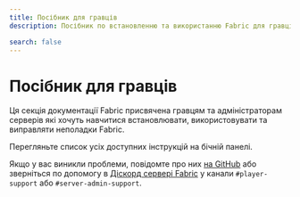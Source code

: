 ```yaml
---
title: Посібник для гравців
description: Посібник по встановленню та використанню Fabric для гравців та адміністраторів серверів.

search: false
---
```


# Посібник для гравців

Ця секція документації Fabric присвячена гравцям та адміністраторам серверів які хочуть навчитися встановлювати, використовувати та виправляти неполадки Fabric.

Перегляньте список усіх доступних інструкцій на бічній панелі.

Якщо у вас виникли проблеми, повідомте про них [на GitHub](https://github.com/FabricMC/fabric-docs) або зверніться по допомогу в [Діскорд сервері Fabric](https://discord.gg/v6v4pMv) у канали `#player-support` або `#server-admin-support`.
